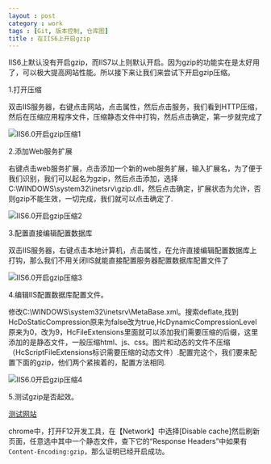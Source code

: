 ```yaml
---
layout : post
category : work
tags : [Git, 版本控制, 仓库图]
title : 在IIS6上开启gzip
---
```


IIS6上默认没有开启gzip，而IIS7以上则默认开启。因为gzip的功能实在是太好用了，可以极大提高网站性能。所以接下来让我们来尝试下开启gzip压缩。

1.打开压缩

双击IIS服务器，右键点击网站，点击属性，然后点击服务，我们看到HTTP压缩，然后在压缩应用程序文件，压缩静态文件中打钩，然后点击确定，第一步就完成了

![IIS6.0开启gzip压缩1](http://77g45f.com1.z0.glb.clouddn.com/IIS6.0开启gzip压缩1.jpg)

2.添加Web服务扩展

右键点击web服务扩展，点击添加一个新的web服务扩展，输入扩展名，为了便于我们识别，我们可以起名为gzip，然后点击添加，选择C:\WINDOWS\system32\inetsrv\gzip.dll，然后点击确定，扩展状态为允许，否则gzip不能生效，一切完成，我们就可以点击确定了.

![IIS6.0开启gzip压缩2](http://77g45f.com1.z0.glb.clouddn.com/IIS6.0开启gzip压缩2.jpg)

3.配置直接编辑配置数据库

双击IIS服务器，右键点击本地计算机，点击属性，在允许直接编辑配置数据库上打钩，那么我们不用关闭IIS就能直接配置服务器配置数据库配置文件了

![IIS6.0开启gzip压缩3](http://77g45f.com1.z0.glb.clouddn.com/IIS6.0开启gzip压缩3.jpg)

4.编辑IIS配置数据库配置文件。

修改C:\WINDOWS\system32\inetsrv\MetaBase.xml。搜索deflate,找到HcDoStaticCompression原来为false改为true,HcDynamicCompressionLevel原来为0，改为9，HcFileExtensions里面就可以添加我们需要压缩的后缀，这里添加的是静态文件，一般压缩html、js、css。图片和动态的文件不压缩（HcScriptFileExtensions标识需要压缩的动态文件）.配置完这个，我们要来配置下面的gzip，他们两个紧挨着的，配置方法相同.

![IIS6.0开启gzip压缩4](http://77g45f.com1.z0.glb.clouddn.com/IIS6.0开启gzip压缩4.jpg)

5.测试gzip是否起效。

[测试网站](http://tool.chinaz.com/Gzips/)

chrome中，打开F12开发工具，在【Network】中选择[Disable cache]然后刷新页面，任意选中其中一个静态文件，查下它的“Response Headers”中如果有`Content-Encoding:gzip`，那么证明已经开启成功。


